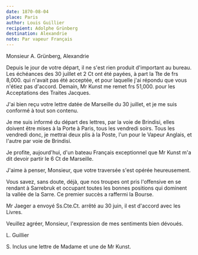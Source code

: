 ```yaml
---
date: 1870-08-04
place: Paris
author: Louis Guillier
recipient: Adolphe Grünberg
destination: Alexandrie
note: Par vapeur Français
---
```


Monsieur A. Grünberg, Alexandrie

Depuis le jour de votre départ, il ne s'est rien produit d'important au bureau.
Les échéances des 30 juillet et 2 Ct ont été payées, à part la Tte de frs 8,000.
qui n'avait pas été acceptée, et pour laquelle j'ai répondu que vous n'étiez
pas d'accord.
Demain, Mr Kunst me remet frs 51,000. pour les Acceptations des Traites
Jacques.

J'ai bien reçu votre lettre datée de Marseille du 30 juillet, et je me suis
conformé à tout son contenu.

Je me suis informé du départ des lettres, par la voie de Brindisi, elles
doivent être mises à la Porte à Paris, tous les vendredi soirs. Tous les
vendredi donc, je mettrai deux plis à la Poste, l'un pour le Vapeur Anglais, et
l'autre par voie de Brindisi.

Je profite, aujourd'hui, d'un bateau Français exceptionnel que Mr Kunst m'a dit
devoir partir le 6 Ct de Marseille.

J'aime à penser, Monsieur, que votre traversée s'est opérée heureusement.

Vous savez, sans doute, déjà, que nos troupes ont pris l'offensive en se
rendant à Sarrebruk et occupant toutes les bonnes positions qui dominent la
vallée de la Sarre. Ce premier succès a raffermi la Bourse.

Mr Jaeger a envoyé Ss.Cte.Ct. arrêté au 30 juin, il est d'accord avec les
Livres.


Veuillez agréer, Monsieur, l'expression de mes sentiments bien dévoués.

L. Guillier

S. Inclus une lettre de Madame et une de Mr Kunst.
